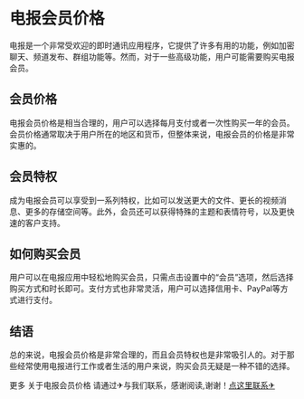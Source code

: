 # 电报会员价格

电报是一个非常受欢迎的即时通讯应用程序，它提供了许多有用的功能，例如加密聊天、频道发布、群组功能等。然而，对于一些高级功能，用户可能需要购买电报会员。

## 会员价格

电报会员价格是相当合理的，用户可以选择每月支付或者一次性购买一年的会员。会员价格通常取决于用户所在的地区和货币，但整体来说，电报会员的价格是非常实惠的。

## 会员特权

成为电报会员可以享受到一系列特权，比如可以发送更大的文件、更长的视频消息、更多的存储空间等。此外，会员还可以获得特殊的主题和表情符号，以及更快速的客户支持。

## 如何购买会员

用户可以在电报应用中轻松地购买会员，只需点击设置中的“会员”选项，然后选择购买方式和时长即可。支付方式也非常灵活，用户可以选择信用卡、PayPal等方式进行支付。

## 结语

总的来说，电报会员价格是非常合理的，而且会员特权也是非常吸引人的。对于那些经常使用电报进行工作或者生活的用户来说，购买会员无疑是一种不错的选择。

更多 关于电报会员价格 请通过✈与我们联系，感谢阅读,谢谢！[点这里联系✈](https://c.k02.cc)